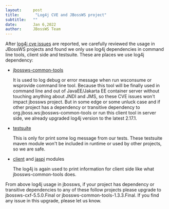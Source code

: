 ```yaml
---
layout:     post
title:       "Log4j CVE and JBossWS project"
subtitle:   ""
date:       Jan 6,2022
author:     JBossWS Team
---
```

After [log4j cve issues](https://logging.apache.org/log4j/2.x/security.html) are reported, we carefully
reviewed the usage in JBossWS projects and found we only use log4j dependencies in command line tools, client side
and testsuite. These are places we use log4j dependency:
- [jbossws-common-tools](https://github.com/jbossws/jbossws-common-tools)

  It is used to log debug or error message when run wsconsume or wsprovide command line tool. 
  Because this tool will be finally used in command line and out of JavaEE/Jakarta EE container 
  server without touching anything about JNDI and JMS, so these CVE issues won't impact jbossws project. 
  But in some edge or some unluck case and if other project has a dependency or transitive dependency to org.jboss.ws:jbossws-common-tools or run this
  client tool in server side, we already upgraded log4j version to the latest 2.17.1.

- [testsuite](https://github.com/jbossws/jbossws-cxf/tree/main/modules/testsuite)

  This is only for print some log message from our tests. These testsuite maven module won't be included in 
  runtime or used by other projects, so we are safe. 

- [client](https://github.com/jbossws/jbossws-cxf/tree/main/modules/client) and [jaspi](https://github.com/jbossws/jbossws-cxf/tree/main/modules/jaspi) modules

  The log4j is again used to print information for client side like what jbossws-common-tools does. 

From above log4j usage in jbossws, if your project has dependency or transitive dependencies to any of these follow projects
please upgrade to jbossws-cxf-5.5.0.Final or jbossws-common-tools-1.3.3.Final. If you find any issue in this upgrade, please 
let us know. 


